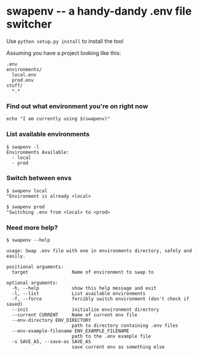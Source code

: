 # swapenv -- a handy-dandy .env file switcher

Use `python setup.py install` to install the tool

Assuming you have a project looking like this:

```
.env
environments/
  local.env
  prod.env
stuff/
  *.*
```

### Find out what environment you're on right now
```
echo "I am currently using $(swapenv)"
```

### List available environments
```
$ swapenv -l
Environments Available:
  - local
  - prod
```

### Switch between envs
```
$ swapenv local
"Environment is already <local>

$ swapenv prod
"Switching .env from <local> to <prod>
```

### Need more help?
```
$ swapenv --help

usage: Swap .env file with one in environments directory, safely and easily.

positional arguments:
  target                Name of environment to swap to

optional arguments:
  -h, --help            show this help message and exit
  -l, --list            List available environments
  -f, --force           forcibly switch environment (don't check if saved)
  --init                initialize environment directory
  --current CURRENT     Name of current env file
  --env-directory ENV_DIRECTORY
                        path to directory containing .env files
  --env-example-filename ENV_EXAMPLE_FILENAME
                        path to the .env example file
  -s SAVE_AS, --save-as SAVE_AS
                        save current env as something else

```
